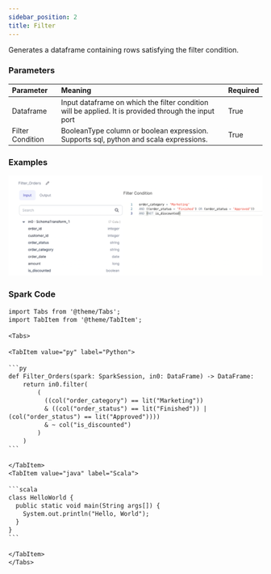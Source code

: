 ```yaml
---
sidebar_position: 2
title: Filter
---
```


Generates a dataframe containing rows satisfying the filter condition.

### Parameters
| Parameter        | Meaning                                                                                              | Required |
|:-----------------|:-----------------------------------------------------------------------------------------------------|:---------|
| Dataframe        | Input dataframe on which the filter condition will be applied. It is provided through the input port | True     |
| Filter Condition | BooleanType column or boolean expression. Supports sql, python and scala expressions.                | True     |

### Examples
![](./img/filter_eg_1.png)

### Spark Code

````mdx-code-block
import Tabs from '@theme/Tabs';
import TabItem from '@theme/TabItem';

<Tabs>

<TabItem value="py" label="Python">

```py
def Filter_Orders(spark: SparkSession, in0: DataFrame) -> DataFrame:
    return in0.filter(
        (
          ((col("order_category") == lit("Marketing")) 
          & ((col("order_status") == lit("Finished")) | (col("order_status") == lit("Approved"))))
          & ~ col("is_discounted")
        )
    )
```

</TabItem>
<TabItem value="java" label="Scala">

```scala
class HelloWorld {
  public static void main(String args[]) {
    System.out.println("Hello, World");
  }
}
```

</TabItem>
</Tabs>

````